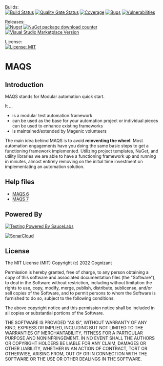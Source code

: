Builds:  
[![Build Status](https://github.com/CognizantOpenSource/maqs-dotnet/actions/workflows/build.yml/badge.svg?event=schedule)](https://github.com/CognizantOpenSource/maqs-dotnet/actions/workflows/build.yml)
[![Quality Gate Status](https://sonarcloud.io/api/project_badges/measure?project=MAQS&metric=alert_status)](https://sonarcloud.io/dashboard?id=MAQS) [![Coverage](https://sonarcloud.io/api/project_badges/measure?project=MAQS&metric=coverage)](https://sonarcloud.io/dashboard?id=MAQS) [![Bugs](https://sonarcloud.io/api/project_badges/measure?project=MAQS&metric=bugs)](https://sonarcloud.io/dashboard?id=MAQS) [![Vulnerabilities](https://sonarcloud.io/api/project_badges/measure?project=MAQS&metric=vulnerabilities)](https://sonarcloud.io/dashboard?id=MAQS)  

Releases:  
[![Nuget](https://img.shields.io/nuget/v/Magenic.Maqs.svg?label=Nuget%20Package)](https://www.nuget.org/packages/Magenic.Maqs/)  [![NuGet package download counter](https://img.shields.io/nuget/dt/Magenic.Maqs.svg?label=Downloads)](https://www.nuget.org/packages/Magenic.Maqs/)   
[![Visual Studio Marketplace Version](https://img.shields.io/visual-studio-marketplace/v/vs-publisher-1465771.MAQSOpenFramework.svg?label=Visual%20Studio%20Extension)](https://marketplace.visualstudio.com/items?itemName=vs-publisher-1465771.MAQSOpenFramework)  

License:  
[![License: MIT](https://img.shields.io/badge/License-MIT-green.svg)](https://raw.githubusercontent.com/CognizantOpenSource/maqs-dotnet/master/LICENSE)

# MAQS

## Introduction

MAQS stands for Modular automation quick start.

It …

- is a modular test automation framework
- can be used as the base for your automation project or individual pieces can be used to enhance existing frameworks
- is maintained/extended by Magenic volunteers

The main idea behind MAQS is to avoid **reinventing the wheel**. Most automation engagements have you doing the same basic steps to get a functioning framework implemented. Utilizing project templates, NuGet, and utility libraries we are able to have a functioning framework up and running in minutes, almost entirely removing on the initial time investment on implementating an automation solution.

## Help files

- [MAQS 6](https://cognizantopensource.github.io/maqs-dotnet/#/MAQS_6/Introduction)
- [MAQS 7](https://cognizantopensource.github.io/maqs-dotnet/#/MAQS_7/Introduction)

## Powered By

[![Testing Powered By SauceLabs](https://opensource.saucelabs.com/images/opensauce/powered-by-saucelabs-badge-white.png?sanitize=true "Testing Powered By SauceLabs")](https://saucelabs.com)

[![SonarCloud](https://sonarcloud.io/images/project_badges/sonarcloud-white.svg)](https://sonarcloud.io/dashboard?id=MAQS)

## License

The MIT License (MIT)
Copyright (c) 2022 Cognizant

Permission is hereby granted, free of charge, to any person obtaining a copy of this software and associated documentation files (the "Software"), to deal in the Software without restriction, including without limitation the rights to use, copy, modify, merge, publish, distribute, sublicense, and/or sell copies of the Software, and to permit persons to whom the Software is furnished to do so, subject to the following conditions:

The above copyright notice and this permission notice shall be included in all copies or substantial portions of the Software.

THE SOFTWARE IS PROVIDED "AS IS", WITHOUT WARRANTY OF ANY KIND, EXPRESS OR IMPLIED, INCLUDING BUT NOT LIMITED TO THE WARRANTIES OF MERCHANTABILITY, FITNESS FOR A PARTICULAR PURPOSE AND NONINFRINGEMENT. IN NO EVENT SHALL THE AUTHORS OR COPYRIGHT HOLDERS BE LIABLE FOR ANY CLAIM, DAMAGES OR OTHER LIABILITY, WHETHER IN AN ACTION OF CONTRACT, TORT OR OTHERWISE, ARISING FROM, OUT OF OR IN CONNECTION WITH THE SOFTWARE OR THE USE OR OTHER DEALINGS IN THE SOFTWARE.
